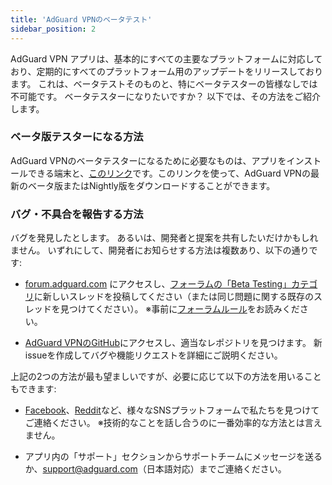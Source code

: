 ```yaml
---
title: 'AdGuard VPNのベータテスト'
sidebar_position: 2
---
```


AdGuard VPN アプリは、基本的にすべての主要なプラットフォームに対応しており、定期的にすべてのプラットフォーム用のアップデートをリリースしております。 これは、ベータテストそのものと、特にベータテスターの皆様なしでは不可能です。 ベータテスターになりたいですか？ 以下では、その方法をご紹介します。

### ベータ版テスターになる方法

AdGuard VPNのベータテスターになるために必要なものは、アプリをインストールできる端末と、[このリンク](https://adguard-vpn.com/ja/beta.html)です。このリンクを使って、AdGuard VPNの最新のベータ版またはNightly版をダウンロードすることができます。

### バグ・不具合を報告する方法

バグを発見したとします。 あるいは、開発者と提案を共有したいだけかもしれません。 いずれにして、開発者にお知らせする方法は複数あり、以下の通りです:

* [forum.adguard.com](https://forum.adguard.com) にアクセスし、[フォーラムの「Beta Testing」カテゴリ](https://forum.adguard.com/index.php?categories/48/)に新しいスレッドを投稿してください（または同じ問題に関する既存のスレッドを見つけてください）。 ※事前に[フォーラムルール](https://forum.adguard.com/index.php?threads/14859/)をお読みください。

* [AdGuard VPNのGitHub](https://github.com/AdguardTeam/)にアクセスし、適当なレポジトリを見つけます。 新issueを作成してバグや機能リクエストを詳細にご説明ください。

上記の2つの方法が最も望ましいですが、必要に応じて以下の方法を用いることもできます:

* [Facebook](https://www.facebook.com/AdguardEn/)、[Reddit](https://www.reddit.com/r/Adguard/)など、様々なSNSプラットフォームで私たちを見つけてご連絡ください。 ※技術的なことを話し合うのに一番効率的な方法とは言えません。

* アプリ内の「サポート」セクションからサポートチームにメッセージを送るか、[support@adguard.com](mailto:support@adguard.com)（日本語対応）までご連絡ください。
